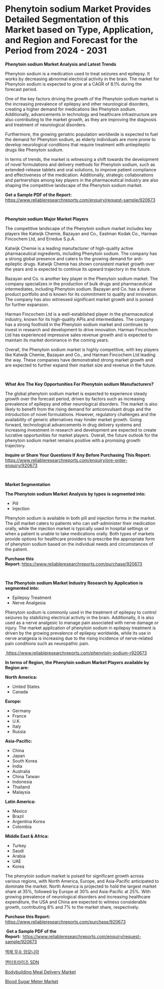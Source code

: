 <p><h1>Phenytoin sodium Market Provides Detailed Segmentation of this Market based on Type, Application, and Region and Forecast for the Period from 2024 - 2031</h1></p><p><strong>Phenytoin sodium Market Analysis and Latest Trends</strong></p>
<p><p>Phenytoin sodium is a medication used to treat seizures and epilepsy. It works by decreasing abnormal electrical activity in the brain. The market for Phenytoin sodium is expected to grow at a CAGR of 8.1% during the forecast period. </p><p>One of the key factors driving the growth of the Phenytoin sodium market is the increasing prevalence of epilepsy and other neurological disorders, creating a higher demand for medications like Phenytoin sodium. Additionally, advancements in technology and healthcare infrastructure are also contributing to the market growth, as they are improving the diagnosis and treatment of neurological disorders.</p><p>Furthermore, the growing geriatric population worldwide is expected to fuel the demand for Phenytoin sodium, as elderly individuals are more prone to develop neurological conditions that require treatment with antiepileptic drugs like Phenytoin sodium. </p><p>In terms of trends, the market is witnessing a shift towards the development of novel formulations and delivery methods for Phenytoin sodium, such as extended-release tablets and oral solutions, to improve patient compliance and effectiveness of the medication. Additionally, strategic collaborations and partnerships among key players in the pharmaceutical industry are also shaping the competitive landscape of the Phenytoin sodium market.</p></p>
<p><strong>Get a Sample PDF of the Report:&nbsp;</strong> <a href="https://www.reliableresearchreports.com/enquiry/request-sample/920673">https://www.reliableresearchreports.com/enquiry/request-sample/920673</a></p>
<p>&nbsp;</p>
<p><strong>Phenytoin sodium Major Market Players</strong></p>
<p><p>The competitive landscape of the Phenytoin sodium market includes key players like Katwijk Chemie, Bazayan and Co., Eastman Kodak Co., Harman Fincochem Ltd, and Erredue S.p.A. </p><p>Katwijk Chemie is a leading manufacturer of high-quality active pharmaceutical ingredients, including Phenytoin sodium. The company has a strong global presence and caters to the growing demand for anti-epileptic drugs. Katwijk Chemie has shown consistent market growth over the years and is expected to continue its upward trajectory in the future.</p><p>Bazayan and Co. is another key player in the Phenytoin sodium market. The company specializes in the production of bulk drugs and pharmaceutical intermediates, including Phenytoin sodium. Bazayan and Co. has a diverse product portfolio and is known for its commitment to quality and innovation. The company has also witnessed significant market growth and is poised for further expansion.</p><p>Harman Fincochem Ltd is a well-established player in the pharmaceutical industry, known for its high-quality APIs and intermediates. The company has a strong foothold in the Phenytoin sodium market and continues to invest in research and development to drive innovation. Harman Fincochem Ltd has experienced impressive sales revenue growth and is expected to maintain its market dominance in the coming years.</p><p>Overall, the Phenytoin sodium market is highly competitive, with key players like Katwijk Chemie, Bazayan and Co., and Harman Fincochem Ltd leading the way. These companies have demonstrated strong market growth and are expected to further expand their market size and revenue in the future.</p></p>
<p>&nbsp;</p>
<p><strong>What Are The Key Opportunities For Phenytoin sodium Manufacturers?</strong></p>
<p><p>The global phenytoin sodium market is expected to experience steady growth over the forecast period, driven by factors such as increasing prevalence of epilepsy and other neurological disorders. The market is also likely to benefit from the rising demand for anticonvulsant drugs and the introduction of novel formulations. However, regulatory challenges and the availability of generic alternatives may hinder market growth. Going forward, technological advancements in drug delivery systems and increasing investment in research and development are expected to create lucrative opportunities for market players. Overall, the future outlook for the phenytoin sodium market remains positive with a promising growth trajectory.</p></p>
<p><strong>Inquire or Share Your Questions If Any Before Purchasing This Report:</strong> <a href="https://www.reliableresearchreports.com/enquiry/pre-order-enquiry/920673">https://www.reliableresearchreports.com/enquiry/pre-order-enquiry/920673</a></p>
<p>&nbsp;</p>
<p><strong>Market Segmentation</strong></p>
<p><strong>The Phenytoin sodium Market Analysis by types is segmented into:</strong></p>
<p><ul><li>Pill</li><li>Injection</li></ul></p>
<p><p>Phenytoin sodium is available in both pill and injection forms in the market. The pill market caters to patients who can self-administer their medication orally, while the injection market is typically used in hospital settings or when a patient is unable to take medications orally. Both types of markets provide options for healthcare providers to prescribe the appropriate form of phenytoin sodium based on the individual needs and circumstances of the patient.</p></p>
<p><strong>Purchase this Report:&nbsp;</strong><a href="https://www.reliableresearchreports.com/purchase/920673">https://www.reliableresearchreports.com/purchase/920673</a></p>
<p>&nbsp;</p>
<p><strong>The Phenytoin sodium Market Industry Research by Application is segmented into:</strong></p>
<p><ul><li>Epilepsy Treatment</li><li>Nerve Analgesia</li></ul></p>
<p><p>Phenytoin sodium is commonly used in the treatment of epilepsy to control seizures by stabilizing electrical activity in the brain. Additionally, it is also used as a nerve analgesic to manage pain associated with nerve damage or injury. The market application of phenytoin sodium in epilepsy treatment is driven by the growing prevalence of epilepsy worldwide, while its use in nerve analgesia is increasing due to the rising incidence of nerve-related pain conditions such as neuropathic pain.</p></p>
<p><a href="https://www.reliableresearchreports.com/phenytoin-sodium-r920673">&nbsp;https://www.reliableresearchreports.com/phenytoin-sodium-r920673</a></p>
<p><strong>In terms of Region, the Phenytoin sodium Market Players available by Region are:</strong></p>
<p>
    <p> <strong> North America: </strong>
        <ul>
            <li>United States</li>
            <li>Canada</li>
        </ul>
        </p> 
    <p> <strong> Europe: </strong>
        <ul>
            <li>Germany</li>
            <li>France</li>
            <li>U.K.</li>
            <li>Italy</li>
            <li>Russia</li>
        </ul>
        </p> 
    <p> <strong> Asia-Pacific: </strong>
        <ul>
            <li>China</li>
            <li>Japan</li>
            <li>South Korea</li>
            <li>India</li>
            <li>Australia</li>
            <li>China Taiwan</li>
            <li>Indonesia</li>
            <li>Thailand</li>
            <li>Malaysia</li>
        </ul>
        </p> 
    <p> <strong> Latin America: </strong>
        <ul>
            <li>Mexico</li>
            <li>Brazil</li>
            <li>Argentina Korea</li>
            <li>Colombia</li>
        </ul>
        </p> 
    <p> <strong> Middle East & Africa: </strong>
        <ul>
            <li>Turkey</li>
            <li>Saudi</li>
            <li>Arabia</li>
            <li>UAE</li>
            <li>Korea</li>
        </ul>
    </p>
    </p>
<p><p>The phenytoin sodium market is poised for significant growth across various regions, with North America, Europe, and Asia-Pacific anticipated to dominate the market. North America is projected to hold the largest market share at 35%, followed by Europe at 30% and Asia-Pacific at 25%. With growing prevalence of neurological disorders and increasing healthcare expenditure, the USA and China are expected to witness considerable growth, contributing 8% and 7% to the market share, respectively.</p></p>
<p><strong>Purchase this Report: </strong><a href="https://www.reliableresearchreports.com/purchase/920673">https://www.reliableresearchreports.com/purchase/920673</a></p>
<p>&nbsp;<strong>Get a Sample PDF of the Report:&nbsp;&nbsp;</strong><a href="https://www.reliableresearchreports.com/enquiry/request-sample/920673">https://www.reliableresearchreports.com/enquiry/request-sample/920673</a></p>
<p><strong></strong></p>
<p><p><a href="https://github.com/JeromeRtyau89966/Market-Research-Report-List-1/blob/main/158009050221.md">액체 무수 암모니아</a></p><p><a href="https://github.com/TimmyMann6767/Market-Research-Report-List-1/blob/main/873516950220.md">엔터프라이즈 SDN</a></p><p><a href="https://www.linkedin.com/pulse/bodybuilding-meal-delivery-market-size-outlook-forecast-2024-2031-tvq0c?trackingId=rxxHOVP%2BWZvWkvi2kXhcug%3D%3D">Bodybuilding Meal Delivery Market</a></p><p><a href="https://www.linkedin.com/pulse/blood-sugar-meter-market-share-evolution-growth-trends-u5dpe">Blood Sugar Meter Market</a></p></p>